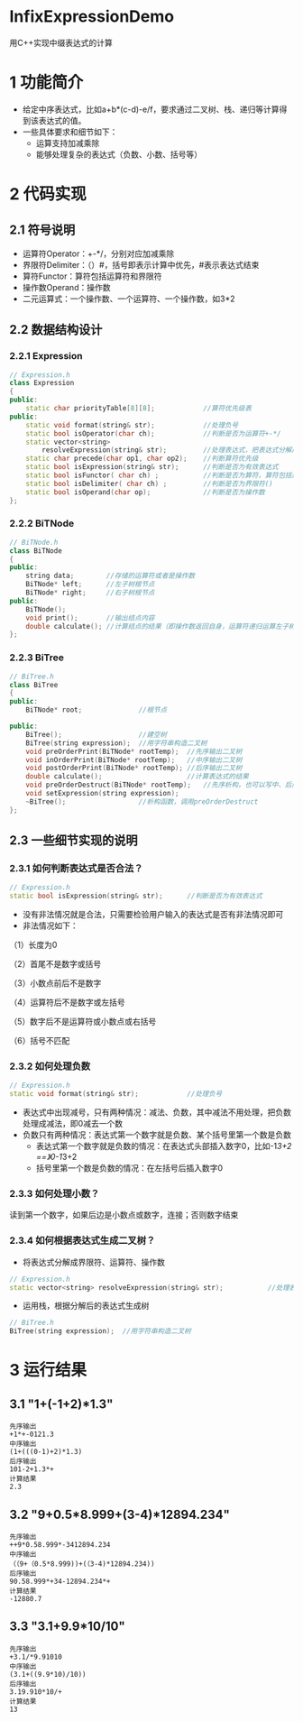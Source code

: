 # InfixExpressionDemo

用C++实现中缀表达式的计算

# 1 功能简介

- 给定中序表达式，比如a+b*(c-d)-e/f，要求通过二叉树、栈、递归等计算得到该表达式的值。
- 一些具体要求和细节如下：
  - 运算支持加减乘除
  - 能够处理复杂的表达式（负数、小数、括号等）

# 2 代码实现

## 2.1 符号说明

- 运算符Operator：+-*/，分别对应加减乘除
- 界限符Delimiter：（）#，括号即表示计算中优先，#表示表达式结束
- 算符Functor：算符包括运算符和界限符
- 操作数Operand：操作数
- 二元运算式：一个操作数、一个运算符、一个操作数，如3*2

## 2.2 数据结构设**计**

### **2.2.1 Expression**

```C++
// Expression.h
class Expression
{
public:
	static char priorityTable[8][8];			//算符优先级表
public:
	static void format(string& str);			//处理负号
	static bool isOperator(char ch);			//判断是否为运算符+-*/
	static vector<string> 
		resolveExpression(string& str);			//处理表达式，把表达式分解成操作数、运算符、界限符
	static char precede(char op1, char op2);	//判断算符优先级
	static bool isExpression(string& str);		//判断是否为有效表达式
	static bool isFunctor( char ch) ;			//判断是否为算符，算符包括运算符和界限符
	static bool isDelimiter( char ch) ;			//判断是否为界限符()
	static bool isOperand(char op);				//判断是否为操作数
};
```

### **2.2.2 BiTNode**

```C++
// BiTNode.h
class BiTNode
{
public:
	string data;		//存储的运算符或者是操作数
	BiTNode* left;		//左子树根节点
	BiTNode* right;		//右子树根节点
public:
	BiTNode();
	void print();		//输出结点内容
	double calculate();	//计算结点的结果（即操作数返回自身，运算符递归运算左子树和右子树）
};
```

### **2.2.3 BiTree**

```C++
// BiTree.h
class BiTree
{
public:
	BiTNode* root;				//根节点

public:
	BiTree();					//建空树
	BiTree(string expression);	//用字符串构造二叉树
	void preOrderPrint(BiTNode* rootTemp);	//先序输出二叉树
	void inOrderPrint(BiTNode* rootTemp);	//中序输出二叉树
	void postOrderPrint(BiTNode* rootTemp);	//后序输出二叉树
	double calculate();						//计算表达式的结果
	void preOrderDestruct(BiTNode* rootTemp);	//先序析构，也可以写中、后序析构，本质上无差别
	void setExpression(string expression);
	~BiTree();					//析构函数，调用preOrderDestruct
};
```

## 2.3 一些细节实现的说明

### 2.3.1 **如何判断表达式是否合法？**

```C++
// Expression.h
static bool isExpression(string& str);		//判断是否为有效表达式
```

- 没有非法情况就是合法，只需要检验用户输入的表达式是否有非法情况即可
- 非法情况如下：

（1）长度为0

（2）首尾不是数字或括号

（3）小数点前后不是数字

（4）运算符后不是数字或左括号

（5）数字后不是运算符或小数点或右括号

（6）括号不匹配

### 2.3.2 如何处理负数

```C++
// Expression.h
static void format(string& str);			//处理负号
```

- 表达式中出现减号，只有两种情况：减法、负数，其中减法不用处理，把负数处理成减法，即0减去一个数
- 负数只有两种情况：表达式第一个数字就是负数、某个括号里第一个数是负数
  - 表达式第一个数字就是负数的情况：在表达式头部插入数字0，比如-1*3+2 ==》0-1*3+2
  - 括号里第一个数是负数的情况：在左括号后插入数字0

### 2.3.3 **如何处理小数？**

读到第一个数字，如果后边是小数点或数字，连接；否则数字结束

### 2.3.4 **如何根据表达式生成二叉树？**

- 将表达式分解成界限符、运算符、操作数

```C++
// Expression.h
static vector<string> resolveExpression(string& str);			//处理表达式，把表达式分解成操作数、运算符、界限符
```

- 运用栈，根据分解后的表达式生成树

```C++
// BiTree.h
BiTree(string expression);	//用字符串构造二叉树
```

# 3 运行结果

## 3.1 "1+(-1+2)*1.3"

```
先序输出
+1*+-0121.3
中序输出
(1+(((0-1)+2)*1.3)
后序输出
101-2+1.3*+
计算结果
2.3
```

## 3.2 "9+0.5\*8.999+(3-4)\*12894.234"

```
先序输出
++9*0.58.999*-3412894.234
中序输出
（（9+（0.5*8.999))+(（3-4)*12894.234))
后序输出
90.58.999*+34-12894.234*+
计算结果
-12880.7
```

## 3.3 "3.1+9.9*10/10"

```
先序输出
+3.1/*9.91010
中序输出
(3.1+((9.9*10)/10))
后序输出
3.19.910*10/+
计算结果
13
```